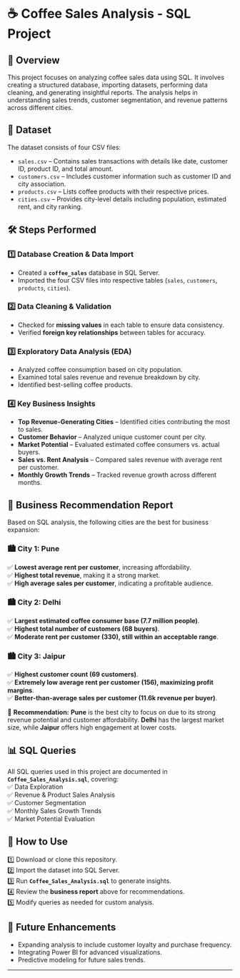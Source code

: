 # ☕ Coffee Sales Analysis - SQL Project  

## 📌 Overview  
This project focuses on analyzing coffee sales data using SQL. It involves creating a structured database, importing datasets, performing data cleaning, and generating insightful reports. The analysis helps in understanding sales trends, customer segmentation, and revenue patterns across different cities.  

## 📂 Dataset  
The dataset consists of four CSV files:  
- `sales.csv` – Contains sales transactions with details like date, customer ID, product ID, and total amount.  
- `customers.csv` – Includes customer information such as customer ID and city association.  
- `products.csv` – Lists coffee products with their respective prices.  
- `cities.csv` – Provides city-level details including population, estimated rent, and city ranking.  

## 🛠️ Steps Performed  
### 1️⃣ Database Creation & Data Import  
- Created a **`coffee_sales`** database in SQL Server.  
- Imported the four CSV files into respective tables (`sales`, `customers`, `products`, `cities`).  

### 2️⃣ Data Cleaning & Validation  
- Checked for **missing values** in each table to ensure data consistency.  
- Verified **foreign key relationships** between tables for accuracy.  

### 3️⃣ Exploratory Data Analysis (EDA)  
- Analyzed coffee consumption based on city population.  
- Examined total sales revenue and revenue breakdown by city.  
- Identified best-selling coffee products.  

### 4️⃣ Key Business Insights  
- **Top Revenue-Generating Cities** – Identified cities contributing the most to sales.  
- **Customer Behavior** – Analyzed unique customer count per city.  
- **Market Potential** – Evaluated estimated coffee consumers vs. actual buyers.  
- **Sales vs. Rent Analysis** – Compared sales revenue with average rent per customer.  
- **Monthly Growth Trends** – Tracked revenue growth across different months.  

## 📑 Business Recommendation Report  
Based on SQL analysis, the following cities are the best for business expansion:  

### 🏙️ **City 1: Pune**  
✅ **Lowest average rent per customer**, increasing affordability.  
✅ **Highest total revenue**, making it a strong market.  
✅ **High average sales per customer**, indicating a profitable audience.  

### 🏙️ **City 2: Delhi**  
✅ **Largest estimated coffee consumer base (7.7 million people)**.  
✅ **Highest total number of customers (68 buyers)**.  
✅ **Moderate rent per customer (330), still within an acceptable range**.  

### 🏙️ **City 3: Jaipur**  
✅ **Highest customer count (69 customers)**.  
✅ **Extremely low average rent per customer (156), maximizing profit margins**.  
✅ **Better-than-average sales per customer (11.6k revenue per buyer)**.  

🔹 **Recommendation:** **Pune** is the best city to focus on due to its strong revenue potential and customer affordability. **Delhi** has the largest market size, while **Jaipur** offers high engagement at lower costs.  

## 📊 SQL Queries  
All SQL queries used in this project are documented in **`Coffee_Sales_Analysis.sql`**, covering:  
✅ Data Exploration  
✅ Revenue & Product Sales Analysis  
✅ Customer Segmentation  
✅ Monthly Sales Growth Trends  
✅ Market Potential Evaluation  

## 📌 How to Use  
1️⃣ Download or clone this repository.  
2️⃣ Import the dataset into SQL Server.  
3️⃣ Run **`Coffee_Sales_Analysis.sql`** to generate insights.  
4️⃣ Review the **business report** above for recommendations.  
5️⃣ Modify queries as needed for custom analysis.  

## 🚀 Future Enhancements  
- Expanding analysis to include customer loyalty and purchase frequency.  
- Integrating Power BI for advanced visualizations.  
- Predictive modeling for future sales trends.  

---
